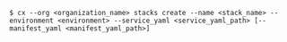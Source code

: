 <!-- usedin: [ _includes/_inlines/Toolbelt/common/stacks] - layout:code post: stacks_usage -->

```
$ cx --org <organization_name> stacks create --name <stack_name> --environment <environment> --service_yaml <service_yaml_path> [--manifest_yaml <manifest_yaml_path>]
```
